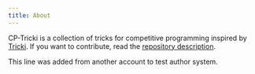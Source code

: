 ```yaml
---
title: About
---
```

CP-Tricki is a collection of tricks for competitive programming inspired by [Tricki](https://www.tricki.org/).
If you want to contribute, read the [repository description](https://github.com/cp-tricki/cp-tricki.github.io/tree/main).

This line was added from another account to test author system.
